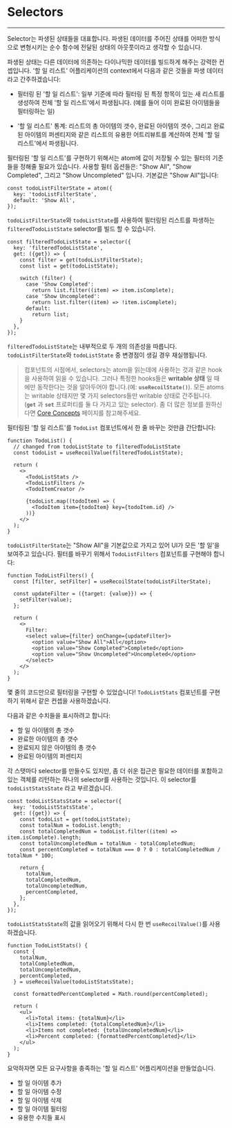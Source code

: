 # Selectors

---

Selector는 파생된 상태들을 대표합니다. 파생된 데이터를 주어진 상태를 어떠한 방식으로 변형시키는 순수 함수에 전달된 상태의 아웃풋이라고 생각할 수 있습니다.

파생된 상태는 다른 데이터에 의존하는 다이나믹한 데이터를 빌드하게 해주는 강력한 컨셉입니다. '할 일 리스트' 어플리케이션의 context에서 다음과 같은 것들을 파생 데이터라고 간주하겠습니다:

- 필터링 된 '할 일 리스트': 일부 기준에 따라 필터링 된 특정 항목이 있는 새 리스트를 생성하여 전체 '할 일 리스트'에서 파생됩니다. (예를 들어 이미 완료된 아이템들을 필터링하는 일)

- '할 일 리스트' 통계: 리스트의 총 아이템의 갯수, 완료된 아이템의 갯수, 그리고 완료된 아이템의 퍼센티지와 같은 리스트의 유용한 어트리뷰트를 계산하여 전체 '할 일 리스트'에서 파생됩니다.

필터링된 '할 일 리스트'를 구현하기 위해서는 atom에 값이 저장될 수 있는 필터의 기준들을 정해줄 필요가 있습니다. 사용할 필터 옵션들은: "Show All", "Show Completed", 그리고 "Show Uncompleted" 입니다. 기본값은 "Show All"입니다:

```react
const todoListFilterState = atom({
  key: 'todoListFilterState',
  default: 'Show All',
});
```

`todoListFilterState`와 `todoListState`를 사용하여 필터링된 리스트를 파생하는 `filteredTodoListState` selector를 빌드 할 수 있습니다.

```react
const filteredTodoListState = selector({
  key: 'filteredTodoListState',
  get: ({get}) => {
    const filter = get(todoListFilterState);
    const list = get(todoListState);

    switch (filter) {
      case 'Show Completed':
        return list.filter((item) => item.isComplete);
      case 'Show Uncompleted':
        return list.filter((item) => !item.isComplete);
      default:
        return list;
    }
  },
});
```

`filteredTodoListState`는 내부적으로 두 개의 의존성을 따릅니다. `todoListFilterState`와 `todoListState` 중 변경점이 생길 경우 재실행됩니다.

> 컴포넌트의 시점에서, selectors는 atom을 읽는데에 사용하는 것과 같은 hook을 사용하여 읽을 수 있습니다. 그러나 특정한 hooks들은 **writable 상태** 일 때에만 동작한다는 것을 알아두어야 합니다.(예: **`useRecoilState()`**). 모든 atoms는 writable 상태지만 몇 가지 selectors들만 writable 상태로 간주됩니다. (**`get`** 과 **`set`** 프로퍼티를 둘 다 가지고 있는 selector). 좀 더 많은 정보를 원하신다면 [Core Concepts](https://recoiljs.org/docs/introduction/core-concepts) 페이지를 참고해주세요.

필터링된 '할 일 리스트'를 `TodoList` 컴포넌트에서 한 줄 바꾸는 것만큼 간단합니다:

```react
function TodoList() {
  // changed from todoListState to filteredTodoListState
  const todoList = useRecoilValue(filteredTodoListState);

  return (
    <>
      <TodoListStats />
      <TodoListFilters />
      <TodoItemCreator />

      {todoList.map((todoItem) => (
        <TodoItem item={todoItem} key={todoItem.id} />
      ))}
    </>
  );
}
```

`todoListFilterState`는 "Show All"을 기본값으로 가지고 있어 UI가 모든 '할 일'을 보여주고 있습니다. 필터를 바꾸기 위해서 `TodoListFilters` 컴포넌트를 구현해야 합니다:

```react
function TodoListFilters() {
  const [filter, setFilter] = useRecoilState(todoListFilterState);

  const updateFilter = ({target: {value}}) => {
    setFilter(value);
  };

  return (
    <>
      Filter:
      <select value={filter} onChange={updateFilter}>
        <option value="Show All">All</option>
        <option value="Show Completed">Completed</option>
        <option value="Show Uncompleted">Uncompleted</option>
      </select>
    </>
  );
}
```

몇 줄의 코드만으로 필터링을 구현할 수 있었습니다! `TodoListStats` 컴포넌트를 구현하기 위해서 같은 컨셉을 사용하겠습니다.

다음과 같은 수치들을 표시하려고 합니다:

- 할 일 아이템의 총 갯수
- 완료한 아이템의 총 갯수
- 완료되지 않은 아이템의 총 갯수
- 완료된 아이템의 퍼센티지

각 스탯마다 selector를 만들수도 있지만, 좀 더 쉬운 접근은 필요한 데이터를 포함하고 있는 객체를 리턴하는 하나의 selector를 사용하는 것입니다. 이 selector를 `todoListStatsState` 라고 부르겠습니다.

```react
const todoListStatsState = selector({
  key: 'todoListStatsState',
  get: ({get}) => {
    const todoList = get(todoListState);
    const totalNum = todoList.length;
    const totalCompletedNum = todoList.filter((item) => item.isComplete).length;
    const totalUncompletedNum = totalNum - totalCompletedNum;
    const percentCompleted = totalNum === 0 ? 0 : totalCompletedNum / totalNum * 100;

    return {
      totalNum,
      totalCompletedNum,
      totalUncompletedNum,
      percentCompleted,
    };
  },
});
```

`todoListStatsState`의 값을 읽어오기 위해서 다시 한 번  `useRecoilValue()`를 사용하겠습니다.

```react
function TodoListStats() {
  const {
    totalNum,
    totalCompletedNum,
    totalUncompletedNum,
    percentCompleted,
  } = useRecoilValue(todoListStatsState);

  const formattedPercentCompleted = Math.round(percentCompleted);

  return (
    <ul>
      <li>Total items: {totalNum}</li>
      <li>Items completed: {totalCompletedNum}</li>
      <li>Items not completed: {totalUncompletedNum}</li>
      <li>Percent completed: {formattedPercentCompleted}</li>
    </ul>
  );
}
```

요악하자면 모든 요구사항을 충족하는 '할 일 리스트' 어플리케이션을 만들었습니다.

- 할 일 아이템 추가
- 할 일 아이템 수정
- 할 일 아이템 삭제
- 할 일 아이템 필터링
- 유용한 수치들 표시